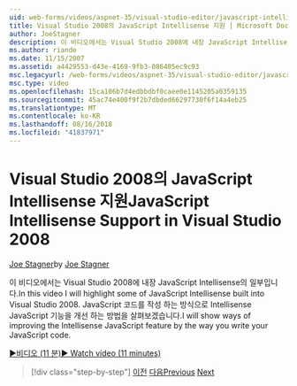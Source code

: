 ```yaml
---
uid: web-forms/videos/aspnet-35/visual-studio-editor/javascript-intellisense-support-in-visual-studio-2008
title: Visual Studio 2008의 JavaScript Intellisense 지원 | Microsoft Docs
author: JoeStagner
description: 이 비디오에서는 Visual Studio 2008에 내장 JavaScript Intellisense의 일부입니다. Intellisense JavaScript featu를 개선 하는 방법을 설명 하겠습니다...
ms.author: riande
ms.date: 11/15/2007
ms.assetid: a4429553-d43e-4169-9fb3-086405ec9c93
msc.legacyurl: /web-forms/videos/aspnet-35/visual-studio-editor/javascript-intellisense-support-in-visual-studio-2008
msc.type: video
ms.openlocfilehash: 15ca106b7d4edbbdbf0caee0e1145205a0359135
ms.sourcegitcommit: 45ac74e400f9f2b7dbded66297730f6f14a4eb25
ms.translationtype: MT
ms.contentlocale: ko-KR
ms.lasthandoff: 08/16/2018
ms.locfileid: "41837971"
---
```

<a name="javascript-intellisense-support-in-visual-studio-2008"></a><span data-ttu-id="7a7bc-104">Visual Studio 2008의 JavaScript Intellisense 지원</span><span class="sxs-lookup"><span data-stu-id="7a7bc-104">JavaScript Intellisense Support in Visual Studio 2008</span></span>
====================
<span data-ttu-id="7a7bc-105">[Joe Stagner](https://github.com/JoeStagner)</span><span class="sxs-lookup"><span data-stu-id="7a7bc-105">by [Joe Stagner](https://github.com/JoeStagner)</span></span>

<span data-ttu-id="7a7bc-106">이 비디오에서는 Visual Studio 2008에 내장 JavaScript Intellisense의 일부입니다.</span><span class="sxs-lookup"><span data-stu-id="7a7bc-106">In this video I will highlight some of JavaScript Intellisense built into Visual Studio 2008.</span></span> <span data-ttu-id="7a7bc-107">JavaScript 코드를 작성 하는 방식으로 Intellisense JavaScript 기능을 개선 하는 방법을 살펴보겠습니다.</span><span class="sxs-lookup"><span data-stu-id="7a7bc-107">I will show ways of improving the Intellisense JavaScript feature by the way you write your JavaScript code.</span></span>

[<span data-ttu-id="7a7bc-108">&#9654;비디오 (11 분)</span><span class="sxs-lookup"><span data-stu-id="7a7bc-108">&#9654; Watch video (11 minutes)</span></span>](https://channel9.msdn.com/Blogs/ASP-NET-Site-Videos/javascript-intellisense-support-in-visual-studio-2008)

> [!div class="step-by-step"]
> <span data-ttu-id="7a7bc-109">[이전](new-designer-support-in-visual-studio-2008.md)
> [다음](javascript-debugging-in-visual-studio-2008.md)</span><span class="sxs-lookup"><span data-stu-id="7a7bc-109">[Previous](new-designer-support-in-visual-studio-2008.md)
[Next](javascript-debugging-in-visual-studio-2008.md)</span></span>
